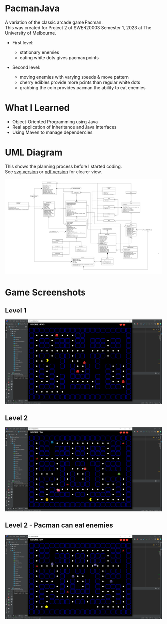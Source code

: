 # PacmanJava

A variation of the classic arcade game Pacman.\
This was created for Project 2 of SWEN20003 Semester 1, 2023 at The University of Melbourne.

* First level: 
    * stationary enemies
    * eating white dots gives pacman points

* Second level: 
    * moving enemies with varying speeds & move pattern
    * cherry edibles provide more points than regular white dots
    * grabbing the coin provides pacman the ability to eat enemies


# What I Learned
* Object-Oriented Programming using Java
* Real application of Inheritance and Java Interfaces
* Using Maven to manage dependencies


# UML Diagram 

This shows the planning process before I started coding.\
See [svg version](./uml-diagram.svg) or [pdf version](./uml-diagram.pdf) for clearer view.

![Project's UML Diagram](./uml-diagram.png)


# Game Screenshots

## Level 1
![Game Level 1 - Stationary Enemies](./screenshots/level-1.png)

## Level 2
![Game Level 2 - Moving Enemies with new Edibles](./screenshots/level-2.png)

## Level 2 - Pacman can eat enemies
![Game Level 2 - Vulnerable Enemies](./screenshots/level-2-edible-enemies.png)
